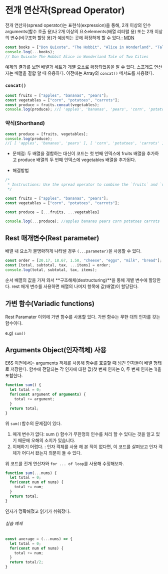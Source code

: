 # 전개 연산자(Spread Operator)

전개 연산자(spread operator)는 표현식(expression)을 통해, 2개 이상의 인수arguments(함수 호출 용)나 2개 이상의 요소elements(배열 리터럴 용) 또는 2개 이상의 변수(비구조화 할당 용)가 예상되는 곳에 확장하게 할 수 있다.: [MDN](https://developer.mozilla.org/ko/docs/Web/JavaScript/Reference/Operators/Spread_operator)

```javascript
const books = ["Don Quixote", "The Hobbit", "Alice in Wonderland", "Tale of Two Cities"];
console.log(...books);
// Don Quixote The Hobbit Alice in Wonderland Tale of Two Cities

```
예제의 결과를 보면 배열과 세트가 개별 요소로 확장되었음을 알 수 있다.
스프레드 연산자는 배열을 결합 할 때 유용하다. 이전에는 Array의 `concat()` 메서드를 사용했다.

### `concat()`

```javascript
const fruits = ["apples", "bananas", "pears"];
const vegetables = ["corn", "potatoes", "carrots"];
const produce = fruits.concat(vegetables);
console.log(produce); //[ 'apples', 'bananas', 'pears', 'corn', 'potatoes', 'carrots' ]
```

### 약식(Shorthand)
```javascript
const produce = [fruits, vegetables];
console.log(produce);
//[ [ 'apples', 'bananas', 'pears' ], [ 'corn', 'potatoes', 'carrots' ] ]
```
* 문제점: 두 배열을 결합하는 대신이 코드는 첫 번째 인덱스에 fruits 배열을 추가하고 produce 배열의 두 번째 인덱스에 vegetables 배열을 추가된다.

* 해결방법 
```javascript
/*
 * Instructions: Use the spread operator to combine the `fruits` and `vegetables` arrays into the `produce` array.
 */

const fruits = ["apples", "bananas", "pears"];
const vegetables = ["corn", "potatoes", "carrots"];

const produce = [...fruits, ...vegetables]

console.log(...produce); //apples bananas pears corn potatoes carrots
```

## Rest 매개변수(Rest parameter)
배열 내 요소가 불명확하게 나타낼 경우 `(...parameter)`을 사용할 수 있다.

```javascript
const order = [20.17, 18.67, 1.50, "cheese", "eggs", "milk", "bread"];
const [total, subtotal, tax, ...items] = order;
console.log(total, subtotal, tax, items);
```

순서 배열의 값을 가져 와서 **구조해체(destructuring)**을 통해 개별 변수에 할당한다.
rest 매개 변수를 사용하면 배열의 나머지 항목에 값(배열)이 할당된다.

## 가변 함수(Variadic functions)
Rest Paramater 이외에 가변 함수를 사용할 있다. 가변 함수는 무한 대의 인자를 갖는 함수이다.

e.g) `sum()`

## Arguments Object(인자객체) 사용
E6S 이전에서는 arguments 객체를 사용해 함수를 호출할 때 넘긴 인자들이 배열 형태로 저장한다. 함수에 전달되는 각 인자에 대한 값(첫 번째 인자는 0, 두 번째 인자는 1)을 포함한다.

```javascript
function sum() {
  let total = 0;  
  for(const argument of arguments) {
    total += argument;
  }
  return total;
}
```
위 `sum()`함수의 문제점이 있다.

1. 매개 변수가 없다: sum () 함수가 무한정의 인수를 처리 할 수 있다는 것을 알고 있기 때문에 오해의 소지가 있습니다.
2. 이해하기 어렵다. : 인자 객체를 사용 해 본 적이 없다면, 이 코드를 살펴보고 인자 객체가 어디서 왔는지 의문이 들 수 있다.

위 코드를 전개 연산자와 `for ... of loop`를 사용해 수정해보자.

```javascript
function sum(...nums) {
  let total = 0;  
  for(const num of nums) {
    total += num;
  }
  return total;
}
```

인자가 명확해졌고 읽기가 쉬워졌다.

###### 실습 예제
```javascript
const average = (...nums) => {
  let total = 0;  
  for(const num of nums) {
    total += num;
  }
  return total/2;
}
```